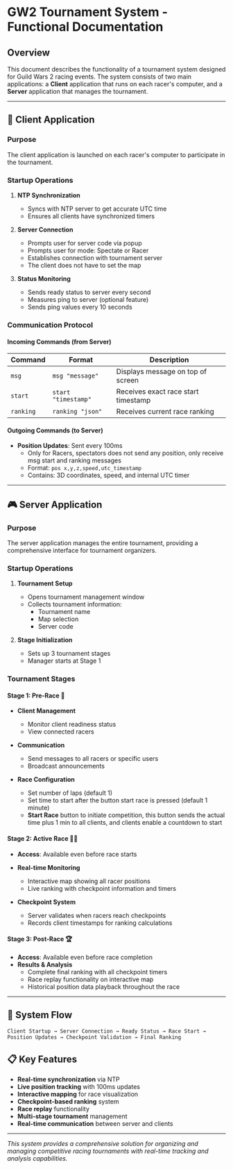 # GW2 Tournament System - Functional Documentation

## Overview
This document describes the functionality of a tournament system designed for Guild Wars 2 racing events. The system consists of two main applications: a **Client** application that runs on each racer's computer, and a **Server** application that manages the tournament.

---

## 🏁 Client Application

### Purpose
The client application is launched on each racer's computer to participate in the tournament.

### Startup Operations
1. **NTP Synchronization**
   - Syncs with NTP server to get accurate UTC time
   - Ensures all clients have synchronized timers

2. **Server Connection**
   - Prompts user for server code via popup
   - Prompts user for mode: Spectate or Racer
   - Establishes connection with tournament server
   - The client does not have to set the map

3. **Status Monitoring**
   - Sends ready status to server every second
   - Measures ping to server (optional feature)
   - Sends ping values every 10 seconds

### Communication Protocol

#### **Incoming Commands (from Server)**
| Command | Format | Description |
|---------|--------|-------------|
| `msg` | `msg "message"` | Displays message on top of screen |
| `start` | `start "timestamp"` | Receives exact race start timestamp |
| `ranking` | `ranking "json"` | Receives current race ranking |

#### **Outgoing Commands (to Server)**

- **Position Updates**: Sent every 100ms
  - Only for Racers, spectators does not send any position, only receive msg start and ranking messages
  - Format: `pos x,y,z,speed,utc_timestamp`
  - Contains: 3D coordinates, speed, and internal UTC timer

---

## 🎮 Server Application

### Purpose
The server application manages the entire tournament, providing a comprehensive interface for tournament organizers.

### Startup Operations
1. **Tournament Setup**
   - Opens tournament management window
   - Collects tournament information:
     - Tournament name
     - Map selection
     - Server code

2. **Stage Initialization**
   - Sets up 3 tournament stages
   - Manager starts at Stage 1

### Tournament Stages

#### **Stage 1: Pre-Race** 🚦
- **Client Management**
  - Monitor client readiness status
  - View connected racers
  
- **Communication**
  - Send messages to all racers or specific users
  - Broadcast announcements
  
- **Race Configuration**
  - Set number of laps (default 1)
  - Set time to start after the button start race is pressed (default 1 minute)
  - **Start Race** button to initiate competition, this button sends the actual time plus 1 min to all clients, and clients enable a countdown to start

#### **Stage 2: Active Race** 🏃‍♂️
- **Access**: Available even before race starts
- **Real-time Monitoring**
  - Interactive map showing all racer positions
  - Live ranking with checkpoint information and timers
  
- **Checkpoint System**
  - Server validates when racers reach checkpoints
  - Records client timestamps for ranking calculations

#### **Stage 3: Post-Race** 🏆
- **Access**: Available even before race completion
- **Results & Analysis**
  - Complete final ranking with all checkpoint timers
  - Race replay functionality on interactive map
  - Historical position data playback throughout the race

---

## 🔄 System Flow

```
Client Startup → Server Connection → Ready Status → Race Start → Position Updates → Checkpoint Validation → Final Ranking
```

## 📋 Key Features

- **Real-time synchronization** via NTP
- **Live position tracking** with 100ms updates
- **Interactive mapping** for race visualization
- **Checkpoint-based ranking** system
- **Race replay** functionality
- **Multi-stage tournament** management
- **Real-time communication** between server and clients

---

*This system provides a comprehensive solution for organizing and managing competitive racing tournaments with real-time tracking and analysis capabilities.*

